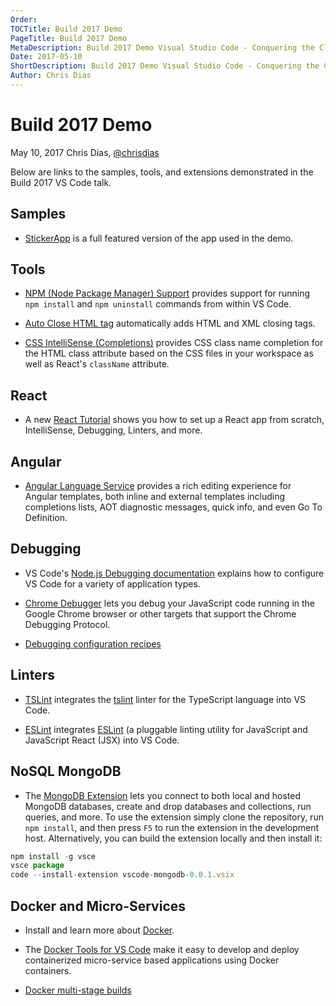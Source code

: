 ```yaml
---
Order:
TOCTitle: Build 2017 Demo
PageTitle: Build 2017 Demo
MetaDescription: Build 2017 Demo Visual Studio Code - Conquering the Cloud with an editor and a CLI
Date: 2017-05-10
ShortDescription: Build 2017 Demo Visual Studio Code - Conquering the Cloud with an editor and a CLI
Author: Chris Dias
---
```

# Build 2017 Demo

May 10, 2017 Chris Dias, [@chrisdias](https://twitter.com/chrisdias)

Below are links to the samples, tools, and extensions demonstrated in the Build 2017 VS Code talk.

## Samples

* [StickerApp](https://github.com/glimpse/stickerapp) is a full featured version of the app used in the demo.

## Tools

* [NPM (Node Package Manager) Support](https://marketplace.visualstudio.com/items?itemName=eg2.vscode-npm-script) provides support for running `npm install` and `npm uninstall` commands from within VS Code.

* [Auto Close HTML tag](https://marketplace.visualstudio.com/items?itemName=formulahendry.auto-close-tag) automatically adds HTML and XML closing tags.

* [CSS IntelliSense (Completions)](https://marketplace.visualstudio.com/items?itemName=Zignd.html-css-class-completion) provides CSS class name completion for the HTML class attribute based on the CSS files in your workspace as well as React's `className` attribute.

## React

* A new [React Tutorial](https://code.visualstudio.com/docs/nodejs/reactjs-tutorial) shows you how to set up a React app from scratch, IntelliSense, Debugging, Linters, and more.

## Angular

* [Angular Language Service](https://marketplace.visualstudio.com/items?itemName=Angular.ng-template) provides a rich editing experience for Angular templates, both inline and external templates including completions lists, AOT diagnostic messages, quick info, and even Go To Definition.

## Debugging

* VS Code's [Node.js Debugging documentation](https://code.visualstudio.com/docs/nodejs/nodejs-debugging) explains how to configure VS Code for a variety of application types.

* [Chrome Debugger](https://marketplace.visualstudio.com/items?itemName=msjsdiag.debugger-for-chrome) lets you debug your JavaScript code running in the Google Chrome browser or other targets that support the Chrome Debugging Protocol.

* [Debugging configuration recipes](https://github.com/microsoft/vscode-recipes)

## Linters

* [TSLint](https://marketplace.visualstudio.com/items?itemName=eg2.tslint) integrates the [tslint](https://github.com/palantir/tslint) linter for the TypeScript language into VS Code.

* [ESLint](https://marketplace.visualstudio.com/items?itemName=dbaeumer.vscode-eslint) integrates [ESLint](https://eslint.org/) (a pluggable linting utility for JavaScript and JavaScript React (JSX) into VS Code.

## NoSQL MongoDB

* The [MongoDB Extension](https://github.com/microsoft/vscode-mongodb) lets you connect to both local and hosted MongoDB databases, create and drop databases and collections, run queries, and more. To use the extension simply clone the repository, run `npm install`, and then press `F5` to run the extension in the development host. Alternatively, you can build the extension locally and then install it:

``` javascript
npm install -g vsce
vsce package
code --install-extension vscode-mongodb-0.0.1.vsix
```

## Docker and Micro-Services

* Install and learn more about [Docker](https://www.docker.com/).

* The [Docker Tools for VS Code](https://marketplace.visualstudio.com/items?itemName=ms-azuretools.vscode-docker) make it easy to develop and deploy containerized micro-service based applications using Docker containers.

* [Docker multi-stage builds](https://codefresh.io/blog/node_docker_multistage/)
